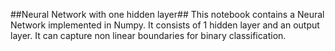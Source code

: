 ##Neural Network with one hidden layer##
This notebook contains a Neural Network implemented in Numpy.
It consists of 1 hidden layer and an output layer. 
It can capture non linear boundaries for binary classification. 
